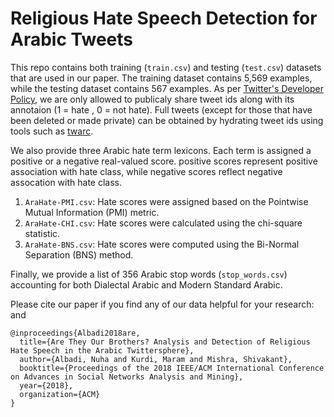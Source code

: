 #  Religious Hate Speech Detection for Arabic Tweets

This repo contains both training (```train.csv```) and testing (```test.csv```) datasets that are used in our paper. The training dataset contains 5,569 examples, while the testing dataset contains 567 examples. As per [Twitter's Developer Policy](https://developer.twitter.com/en/developer-terms/policy), we are only allowed to publicaly share tweet ids along with its annotaion (1 = hate , 0 = not hate). Full tweets (except for those that have been deleted or made private) can be obtained by hydrating tweet ids using tools such as [twarc]( https://github.com/edsu/twarc).

We also provide three Arabic hate term lexicons. Each term is assigned a positive or a negative real-valued score.  positive scores represent positive association with hate class, while negative scores reflect negative assocation with hate class. 
1. ```AraHate-PMI.csv```: Hate scores were assigned based on the Pointwise Mutual Information (PMI) metric.
1. ```AraHate-CHI.csv```: Hate scores were calculated using the chi-square statistic. 
1. ```AraHate-BNS.csv```: Hate scores were computed using the Bi-Normal Separation (BNS) method.  

Finally, we provide a list of 356 Arabic stop words (```stop_words.csv```) accounting for both Dialectal Arabic and Modern Standard Arabic.  

Please cite our paper if you find any of our data helpful for your research: and

```
@inproceedings{Albadi2018are,
  title={Are They Our Brothers? Analysis and Detection of Religious Hate Speech in the Arabic Twittersphere},
  author={Albadi, Nuha and Kurdi, Maram and Mishra, Shivakant},
  booktitle={Proceedings of the 2018 IEEE/ACM International Conference on Advances in Social Networks Analysis and Mining},
  year={2018},
  organization={ACM}
}
```



